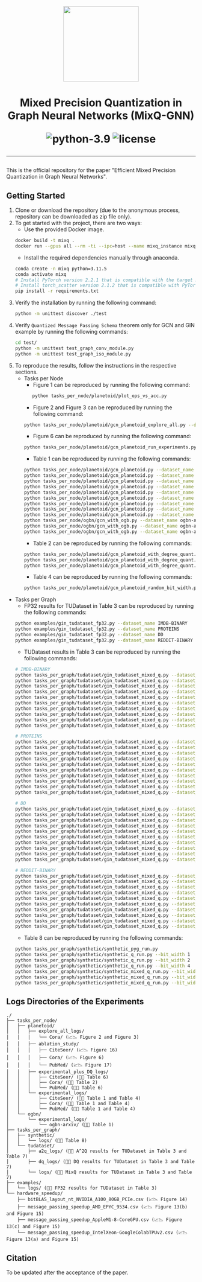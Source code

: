 <div align="center">
<img src="https://i.imgur.com/arMZl3N_d.webp?maxwidth=760&fidelity=grand" width="200">
<h1> Mixed Precision Quantization in Graph Neural Networks (MixQ-GNN)

![python-3.9](https://img.shields.io/badge/python-3.11.5-blue)
![license](https://img.shields.io/badge/license-MIT-green)
_________________________
</div>

This is the official repository for the paper "Efficient Mixed Precision Quantization in Graph Neural Networks".

## Getting Started
1. Clone or download the repository (due to the anonymous process, repository can be downloaded as zip file only).
2. To get started with the project, there are two ways:
   * Use the provided Docker image.
   ```bash
   docker build -t mixq .
   docker run --gpus all --rm -ti --ipc=host --name mixq_instance mixq /bin/bash
   ```
   * Install the required dependencies manually through anaconda.
   ```bash
   conda create -n mixq python=3.11.5
   conda activate mixq
   # Install PyTorch version 2.2.1 that is compatible with the target machine
   # Install torch_scatter version 2.1.2 that is compatible with PyTorch
   pip install -r requirements.txt
   ```
3. Verify the installation by running the following command:
   ```bash
   python -m unittest discover ./test
   ```
4. Verify `Quantized Message Passing Schema` theorem only for GCN and GIN example by running the following commands:
   ```bash
   cd test/
   python -m unittest test_graph_conv_module.py
   python -m unittest test_graph_iso_module.py 
   ```
5. To reproduce the results, follow the instructions in the respective sections.
   * Tasks per Node
     * Figure 1 can be reproduced by running the following command:
     ```bash
        python tasks_per_node/planetoid/plot_ops_vs_acc.py
        ```
     * Figure 2 and Figure 3 can be reproduced by running the following command:
     ```bash
     python tasks_per_node/planetoid/gcn_planetoid_explore_all.py --dataset_name Cora
     ```
     * Figure 6 can be reproduced by running the following command:
     ```bash
     python tasks_per_node/planetoid/gcn_planetoid_run_experiments.py
     ```
     * Table 1 can be reproduced by running the following commands:
     ```bash
     python tasks_per_node/planetoid/gcn_planetoid.py --dataset_name Cora --bit_width_lambda -0.000000001
     python tasks_per_node/planetoid/gcn_planetoid.py --dataset_name Cora --bit_width_lambda 0.1
     python tasks_per_node/planetoid/gcn_planetoid.py --dataset_name Cora --bit_width_lambda 1.0
     python tasks_per_node/planetoid/gcn_planetoid.py --dataset_name CiteSeer --bit_width_lambda -0.000000001
     python tasks_per_node/planetoid/gcn_planetoid.py --dataset_name CiteSeer --bit_width_lambda 0.1
     python tasks_per_node/planetoid/gcn_planetoid.py --dataset_name CiteSeer --bit_width_lambda 1.0
     python tasks_per_node/planetoid/gcn_planetoid.py --dataset_name PubMed --bit_width_lambda -0.000000001
     python tasks_per_node/planetoid/gcn_planetoid.py --dataset_name PubMed --bit_width_lambda 0.1
     python tasks_per_node/planetoid/gcn_planetoid.py --dataset_name PubMed --bit_width_lambda 1.0
     python tasks_per_node/ogbn/gcn_with_ogb.py --dataset_name ogbn-arxiv --bit_width_lambda -0.000000001
     python tasks_per_node/ogbn/gcn_with_ogb.py --dataset_name ogbn-arxiv --bit_width_lambda 0.1
     python tasks_per_node/ogbn/gcn_with_ogb.py --dataset_name ogbn-arxiv --bit_width_lambda 1.0
     ```
     * Table 2 can be reproduced by running the following commands:
     ```bash
     python tasks_per_node/planetoid/gcn_planetoid_with_degree_quant.py --dataset_name Cora --bit_width_lambda -0.000000001
     python tasks_per_node/planetoid/gcn_planetoid_with_degree_quant.py --dataset_name Cora --bit_width_lambda 0.1
     python tasks_per_node/planetoid/gcn_planetoid_with_degree_quant.py --dataset_name Cora --bit_width_lambda 1.0
     ```
     * Table 4 can be reproduced by running the following commands:
     ```bash
     python tasks_per_node/planetoid/gcn_planetoid_random_bit_width.py
     ```
* Tasks per Graph
  * FP32 results for TUDataset in Table 3 can be reproduced by running the following commands:
  ```bash
  python examples/gin_tudataset_fp32.py --dataset_name IMDB-BINARY
  python examples/gin_tudataset_fp32.py --dataset_name PROTEINS
  python examples/gin_tudataset_fp32.py --dataset_name DD
  python examples/gin_tudataset_fp32.py --dataset_name REDDIT-BINARY
  ```
  * TUDataset results in Table 3 can be reproduced by running the following commands:
  ```bash
  # IMDB-BINARY
  python tasks_per_graph/tudataset/gin_tudataset_mixed_q.py --dataset_name IMDB-BINARY --bit_width_lambda -0.00000001
  python tasks_per_graph/tudataset/gin_tudataset_mixed_q.py --dataset_name IMDB-BINARY --bit_width_lambda 0.0
  python tasks_per_graph/tudataset/gin_tudataset_mixed_q.py --dataset_name IMDB-BINARY --bit_width_lambda 0.125
  python tasks_per_graph/tudataset/gin_tudataset_mixed_q.py --dataset_name IMDB-BINARY --bit_width_lambda 0.25
  python tasks_per_graph/tudataset/gin_tudataset_mixed_q.py --dataset_name IMDB-BINARY --bit_width_lambda 0.375
  python tasks_per_graph/tudataset/gin_tudataset_mixed_q.py --dataset_name IMDB-BINARY --bit_width_lambda 0.5
  python tasks_per_graph/tudataset/gin_tudataset_mixed_q.py --dataset_name IMDB-BINARY --bit_width_lambda 0.625
  python tasks_per_graph/tudataset/gin_tudataset_mixed_q.py --dataset_name IMDB-BINARY --bit_width_lambda 0.75
  python tasks_per_graph/tudataset/gin_tudataset_mixed_q.py --dataset_name IMDB-BINARY --bit_width_lambda 0.875
  python tasks_per_graph/tudataset/gin_tudataset_mixed_q.py --dataset_name IMDB-BINARY --bit_width_lambda 1.0
  ```
  ```bash
  # PROTEINS
  python tasks_per_graph/tudataset/gin_tudataset_mixed_q.py --dataset_name PROTEINS --bit_width_lambda -0.00000001
  python tasks_per_graph/tudataset/gin_tudataset_mixed_q.py --dataset_name PROTEINS --bit_width_lambda 0.0
  python tasks_per_graph/tudataset/gin_tudataset_mixed_q.py --dataset_name PROTEINS --bit_width_lambda 0.125
  python tasks_per_graph/tudataset/gin_tudataset_mixed_q.py --dataset_name PROTEINS --bit_width_lambda 0.25
  python tasks_per_graph/tudataset/gin_tudataset_mixed_q.py --dataset_name PROTEINS --bit_width_lambda 0.375
  python tasks_per_graph/tudataset/gin_tudataset_mixed_q.py --dataset_name PROTEINS --bit_width_lambda 0.5
  python tasks_per_graph/tudataset/gin_tudataset_mixed_q.py --dataset_name PROTEINS --bit_width_lambda 0.625
  python tasks_per_graph/tudataset/gin_tudataset_mixed_q.py --dataset_name PROTEINS --bit_width_lambda 0.75
  python tasks_per_graph/tudataset/gin_tudataset_mixed_q.py --dataset_name PROTEINS --bit_width_lambda 0.875
  python tasks_per_graph/tudataset/gin_tudataset_mixed_q.py --dataset_name PROTEINS --bit_width_lambda 1.0
  ```
  ```bash
  # DD
  python tasks_per_graph/tudataset/gin_tudataset_mixed_q.py --dataset_name DD --bit_width_lambda -0.00000001
  python tasks_per_graph/tudataset/gin_tudataset_mixed_q.py --dataset_name DD --bit_width_lambda 0.0
  python tasks_per_graph/tudataset/gin_tudataset_mixed_q.py --dataset_name DD --bit_width_lambda 0.125
  python tasks_per_graph/tudataset/gin_tudataset_mixed_q.py --dataset_name DD --bit_width_lambda 0.25
  python tasks_per_graph/tudataset/gin_tudataset_mixed_q.py --dataset_name DD --bit_width_lambda 0.375
  python tasks_per_graph/tudataset/gin_tudataset_mixed_q.py --dataset_name DD --bit_width_lambda 0.5
  python tasks_per_graph/tudataset/gin_tudataset_mixed_q.py --dataset_name DD --bit_width_lambda 0.625
  python tasks_per_graph/tudataset/gin_tudataset_mixed_q.py --dataset_name DD --bit_width_lambda 0.75
  python tasks_per_graph/tudataset/gin_tudataset_mixed_q.py --dataset_name DD --bit_width_lambda 0.875
  python tasks_per_graph/tudataset/gin_tudataset_mixed_q.py --dataset_name DD --bit_width_lambda 1.0
  ```
  ```bash
  # REDDIT-BINARY
  python tasks_per_graph/tudataset/gin_tudataset_mixed_q.py --dataset_name REDDIT-BINARY --bit_width_lambda -0.00000001
  python tasks_per_graph/tudataset/gin_tudataset_mixed_q.py --dataset_name REDDIT-BINARY --bit_width_lambda 0.0
  python tasks_per_graph/tudataset/gin_tudataset_mixed_q.py --dataset_name REDDIT-BINARY --bit_width_lambda 0.125
  python tasks_per_graph/tudataset/gin_tudataset_mixed_q.py --dataset_name REDDIT-BINARY --bit_width_lambda 0.25
  python tasks_per_graph/tudataset/gin_tudataset_mixed_q.py --dataset_name REDDIT-BINARY --bit_width_lambda 0.375
  python tasks_per_graph/tudataset/gin_tudataset_mixed_q.py --dataset_name REDDIT-BINARY --bit_width_lambda 0.5
  python tasks_per_graph/tudataset/gin_tudataset_mixed_q.py --dataset_name REDDIT-BINARY --bit_width_lambda 0.625
  python tasks_per_graph/tudataset/gin_tudataset_mixed_q.py --dataset_name REDDIT-BINARY --bit_width_lambda 0.75
  python tasks_per_graph/tudataset/gin_tudataset_mixed_q.py --dataset_name REDDIT-BINARY --bit_width_lambda 0.875
  python tasks_per_graph/tudataset/gin_tudataset_mixed_q.py --dataset_name REDDIT-BINARY --bit_width_lambda 1.0
  ```
  * Table 8 can be reproduced by running the following commands:
  ```bash
  python tasks_per_graph/synthetic/synthetic_pyg_run.py
  python tasks_per_graph/synthetic/synthetic_q_run.py --bit_width 1
  python tasks_per_graph/synthetic/synthetic_q_run.py --bit_width 2
  python tasks_per_graph/synthetic/synthetic_q_run.py --bit_width 4
  python tasks_per_graph/synthetic/synthetic_mixed_q_run.py --bit_width_lambda -0.0001
  python tasks_per_graph/synthetic/synthetic_mixed_q_run.py --bit_width_lambda 0.0
  python tasks_per_graph/synthetic/synthetic_mixed_q_run.py --bit_width_lambda 0.0001
  ```
     

## Logs Directories of the Experiments
```
./
├── tasks_per_node/
│   ├── planetoid/
│   │   ├── explore_all_logs/
│   │   │   └── Cora/ (📈📉 Figure 2 and Figure 3)
│   │   ├── ablation_study/
│   │   │   ├── CiteSeer/ (📈📉 Figure 16)
│   │   │   ├── Cora/ (📈📉 Figure 6)
│   │   │   └── PubMed/ (📈📉 Figure 17)
│   │   ├── experimental_plus_DQ_logs/
│   │   │   ├── CiteSeer/ (📄📝 Table 6)
│   │   │   ├── Cora/ (📄📝 Table 2)
│   │   │   └── PubMed/ (📄📝 Table 6)
│   │   └── experimental_logs/
│   │       ├── CiteSeer/ (📄📝 Table 1 and Table 4)
│   │       ├── Cora/ (📄📝 Table 1 and Table 4)
│   │       └── PubMed/ (📄📝 Table 1 and Table 4)
│   └── ogbn/
│       └── experimental_logs/
│           └── ogbn-arxiv/ (📄📝 Table 1)
├── tasks_per_graph/
│   ├── synthetic/
│   │   └── logs/ (📄📝 Table 8)
│   └── tudataset/
│       ├── a2q_logs/ (📄📝 A^2Q results for TUDataset in Table 3 and Table 7)
│       ├── dq_logs/ (📄📝 DQ results for TUDataset in Table 3 and Table 7)
│       └── logs/ (📄📝 MixQ results for TUDataset in Table 3 and Table 7)
├── examples/
│   └── logs/ (📄📝 FP32 results for TUDataset in Table 3)
└── hardware_speedup/
    ├── bitBLAS_layout_nt_NVIDIA_A100_80GB_PCIe.csv (📈📉 Figure 14)
    ├── message_passing_speedup_AMD_EPYC_9534.csv (📈📉 Figure 13(b) and Figure 15)
    ├── message_passing_speedup_AppleM1-8-CoreGPU.csv (📈📉 Figure 13(c) and Figure 15)
    └── message_passing_speedup_IntelXeon-GoogleColabTPUv2.csv (📈📉 Figure 13(a) and Figure 15)
```

## Citation
To be updated after the acceptance of the paper.
